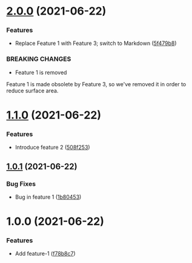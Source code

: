 # [2.0.0](https://github.com/jakewan/semantic-release-sandbox/compare/1.1.0...2.0.0) (2021-06-22)


### Features

* Replace Feature 1 with Feature 3; switch to Markdown ([5f479b8](https://github.com/jakewan/semantic-release-sandbox/commit/5f479b87bdd2eaabc04e55f05faffe2fe0ba1a76))


### BREAKING CHANGES

* Feature 1 is removed

Feature 1 is made obsolete by Feature 3, so we've removed it in order to
reduce surface area.

# [1.1.0](https://github.com/jakewan/semantic-release-sandbox/compare/1.0.1...1.1.0) (2021-06-22)


### Features

* Introduce feature 2 ([508f253](https://github.com/jakewan/semantic-release-sandbox/commit/508f2532145c57b6d8dd0d8a29e73de44b5bb715))

## [1.0.1](https://github.com/jakewan/semantic-release-sandbox/compare/1.0.0...1.0.1) (2021-06-22)


### Bug Fixes

* Bug in feature 1 ([1b80453](https://github.com/jakewan/semantic-release-sandbox/commit/1b80453b6301263cbc3eae67cb4728a2c9862d53))

# 1.0.0 (2021-06-22)


### Features

* Add feature-1 ([f78b8c7](https://github.com/jakewan/semantic-release-sandbox/commit/f78b8c70bb8415f06837117754d49e6794f66b0e))
